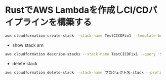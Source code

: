 # RustでAWS Lambdaを作成しCI/CDパイプラインを構築する

```bash
aws cloudformation create-stack --stack-name TestCICDFix1 --template-body file://iam_role/iam-role.yaml --profile terraform-user --capabilities CAPABILITY_NAMED_IAM
```
- show stack arn
```bash
aws cloudformation describe-stacks --stack-name TestCICDFix1 --query 'Stacks[0].Outputs[0].OutputValue' --output text --profile terraform-user
```

- delete stack
```bash
aws cloudformation delete-stack --stack-name プロジェクト名-stack --profile AWSプロファイル名
```



